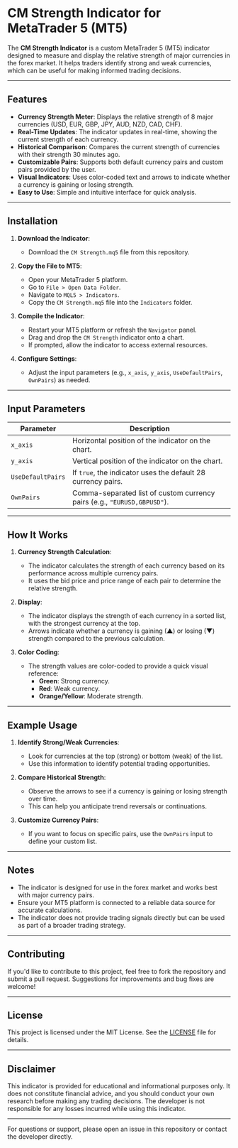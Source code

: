 # CM Strength Indicator for MetaTrader 5 (MT5)

The **CM Strength Indicator** is a custom MetaTrader 5 (MT5) indicator designed to measure and display the relative strength of major currencies in the forex market. It helps traders identify strong and weak currencies, which can be useful for making informed trading decisions.

---

## Features

- **Currency Strength Meter**: Displays the relative strength of 8 major currencies (USD, EUR, GBP, JPY, AUD, NZD, CAD, CHF).
- **Real-Time Updates**: The indicator updates in real-time, showing the current strength of each currency.
- **Historical Comparison**: Compares the current strength of currencies with their strength 30 minutes ago.
- **Customizable Pairs**: Supports both default currency pairs and custom pairs provided by the user.
- **Visual Indicators**: Uses color-coded text and arrows to indicate whether a currency is gaining or losing strength.
- **Easy to Use**: Simple and intuitive interface for quick analysis.

---

## Installation

1. **Download the Indicator**:
   - Download the `CM Strength.mq5` file from this repository.

2. **Copy the File to MT5**:
   - Open your MetaTrader 5 platform.
   - Go to `File > Open Data Folder`.
   - Navigate to `MQL5 > Indicators`.
   - Copy the `CM Strength.mq5` file into the `Indicators` folder.

3. **Compile the Indicator**:
   - Restart your MT5 platform or refresh the `Navigator` panel.
   - Drag and drop the `CM Strength` indicator onto a chart.
   - If prompted, allow the indicator to access external resources.

4. **Configure Settings**:
   - Adjust the input parameters (e.g., `x_axis`, `y_axis`, `UseDefaultPairs`, `OwnPairs`) as needed.

---

## Input Parameters

| Parameter          | Description                                                                 |
|--------------------|-----------------------------------------------------------------------------|
| `x_axis`           | Horizontal position of the indicator on the chart.                         |
| `y_axis`           | Vertical position of the indicator on the chart.                           |
| `UseDefaultPairs`  | If `true`, the indicator uses the default 28 currency pairs.               |
| `OwnPairs`         | Comma-separated list of custom currency pairs (e.g., `"EURUSD,GBPUSD"`).    |

---

## How It Works

1. **Currency Strength Calculation**:
   - The indicator calculates the strength of each currency based on its performance across multiple currency pairs.
   - It uses the bid price and price range of each pair to determine the relative strength.

2. **Display**:
   - The indicator displays the strength of each currency in a sorted list, with the strongest currency at the top.
   - Arrows indicate whether a currency is gaining (▲) or losing (▼) strength compared to the previous calculation.

3. **Color Coding**:
   - The strength values are color-coded to provide a quick visual reference:
     - **Green**: Strong currency.
     - **Red**: Weak currency.
     - **Orange/Yellow**: Moderate strength.

---

## Example Usage

1. **Identify Strong/Weak Currencies**:
   - Look for currencies at the top (strong) or bottom (weak) of the list.
   - Use this information to identify potential trading opportunities.

2. **Compare Historical Strength**:
   - Observe the arrows to see if a currency is gaining or losing strength over time.
   - This can help you anticipate trend reversals or continuations.

3. **Customize Currency Pairs**:
   - If you want to focus on specific pairs, use the `OwnPairs` input to define your custom list.

---

## Notes

- The indicator is designed for use in the forex market and works best with major currency pairs.
- Ensure your MT5 platform is connected to a reliable data source for accurate calculations.
- The indicator does not provide trading signals directly but can be used as part of a broader trading strategy.

---

## Contributing

If you'd like to contribute to this project, feel free to fork the repository and submit a pull request. Suggestions for improvements and bug fixes are welcome!

---

## License

This project is licensed under the MIT License. See the [LICENSE](LICENSE) file for details.

---

## Disclaimer

This indicator is provided for educational and informational purposes only. It does not constitute financial advice, and you should conduct your own research before making any trading decisions. The developer is not responsible for any losses incurred while using this indicator.

---

For questions or support, please open an issue in this repository or contact the developer directly.